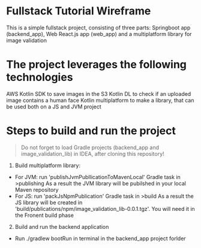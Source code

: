 # Fullstack Tutorial Wireframe
This is a simple fullstack project, consisting of three parts: Springboot app (backend_app), Web React.js app (web_app) and a multiplatform library for image validation

# The project leverages the following technologies
  AWS Kotlin SDK to save images in the S3
  Kotlin DL to check if an uploaded image contains a human face
  Kotlin multiplatform to make a library, that can be used both on a JS and JVM project
  
# Steps to build and run the project
> Do not forget to load Gradle projects (backend_app and image_validation_lib) in IDEA, after cloning this repository!

1. Build multiplatform library:
  - For JVM: run 'publishJvmPubllicationToMavenLocal' Gradle task in >publishing
  As a result the JVM library will be pubilshed in your local Maven repository
  - For JS: run 'packJsNpmPublication' Gradle task in >build
  As a result the JS library will be created in 'build/publications/npm/image_validation_lib-0.0.1.tgz'. You will need it in the Fronent build phase

2. Build and run the backend application
  - Run ./gradlew bootRun in terminal in the backend_app project forlder
